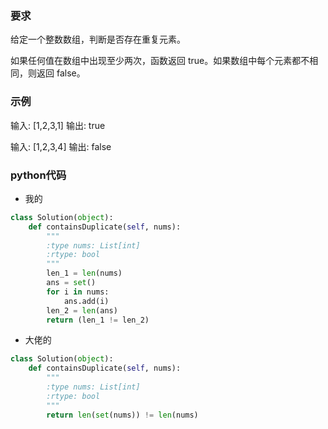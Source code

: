 ### 要求
给定一个整数数组，判断是否存在重复元素。

如果任何值在数组中出现至少两次，函数返回 true。如果数组中每个元素都不相同，则返回 false。

### 示例
输入: [1,2,3,1]
输出: true

输入: [1,2,3,4]
输出: false

### python代码
* 我的

```python
class Solution(object):
    def containsDuplicate(self, nums):
        """
        :type nums: List[int]
        :rtype: bool
        """
        len_1 = len(nums)
        ans = set()
        for i in nums:
            ans.add(i)
        len_2 = len(ans)
        return (len_1 != len_2)
```

* 大佬的

```python
class Solution(object):
    def containsDuplicate(self, nums):
        """
        :type nums: List[int]
        :rtype: bool
        """
        return len(set(nums)) != len(nums)
```
